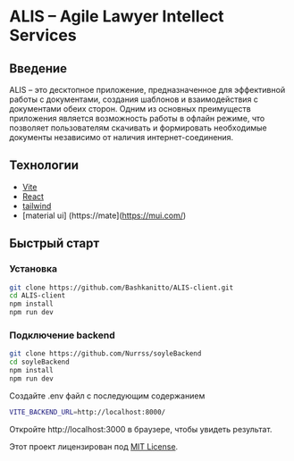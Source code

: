 # ALIS – Agile Lawyer Intellect Services

## Введение

ALIS – это десктопное приложение, предназначенное для эффективной работы с документами, создания шаблонов и взаимодействия с документами обеих сторон. Одним из основных преимуществ приложения является возможность работы в офлайн режиме, что позволяет пользователям скачивать и формировать необходимые документы независимо от наличия интернет-соединения.

## Технологии

- [Vite](https://vitejs.dev/)
- [React](https://reactjs.org/)
- [tailwind](https://tailwindcss.com/)
- [material ui] (https://mate](https://mui.com/)

## Быстрый старт

### Установка

```bash
git clone https://github.com/Bashkanitto/ALIS-client.git
cd ALIS-client
npm install
npm run dev
```

### Подключение backend

```bash
git clone https://github.com/Nurrss/soyleBackend
cd soyleBackend
npm install
npm run dev
```

Создайте .env файл с последующим содержанием

```bash
VITE_BACKEND_URL=http://localhost:8000/
```

Откройте http://localhost:3000 в браузере, чтобы увидеть результат.

Этот проект лицензирован под [MIT License](LICENSE).
